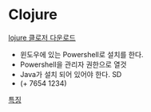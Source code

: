 # Clojure
[lojure 클로저 다운로드](https://clojure.org/)
* 윈도우에 있는 Powershell로 설치를 한다.
* Powershell을 관리자 권한으로 열것
* Java가 설치 되어 있어야 한다. SD 
* (+ 7654 1234)

[특징](https://philoskim.github.io/docs/spec/doc/overview.html)
